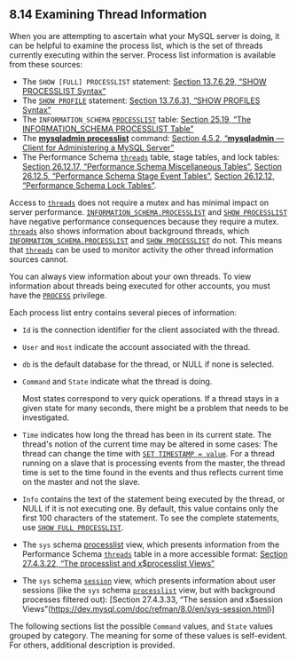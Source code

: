 ## 8.14 Examining Thread Information

When you are attempting to ascertain what your MySQL server is doing, it can be helpful to examine the process list, which is the set of threads currently executing within the server. Process list information is available from these sources: 

- The `SHOW [FULL] PROCESSLIST` statement: [Section 13.7.6.29, “SHOW PROCESSLIST Syntax”](https://dev.mysql.com/doc/refman/8.0/en/show-processlist.html) 
- The [`SHOW PROFILE`](https://dev.mysql.com/doc/refman/8.0/en/show-profile.html) statement: [Section 13.7.6.31, “SHOW PROFILES Syntax”](https://dev.mysql.com/doc/refman/8.0/en/show-profiles.html) 
- The `INFORMATION_SCHEMA` [`PROCESSLIST`](https://dev.mysql.com/doc/refman/8.0/en/processlist-table.html) table: [Section 25.19, “The INFORMATION_SCHEMA PROCESSLIST Table”](https://dev.mysql.com/doc/refman/8.0/en/processlist-table.html) 
- The [**mysqladmin processlist**](https://dev.mysql.com/doc/refman/8.0/en/mysqladmin.html) command: [Section 4.5.2, “**mysqladmin** — Client for Administering a MySQL Server”](https://dev.mysql.com/doc/refman/8.0/en/mysqladmin.html) 
- The Performance Schema [`threads`](https://dev.mysql.com/doc/refman/8.0/en/threads-table.html) table, stage tables, and lock tables: [Section 26.12.17, “Performance Schema Miscellaneous Tables”](https://dev.mysql.com/doc/refman/8.0/en/performance-schema-miscellaneous-tables.html), [Section 26.12.5, “Performance Schema Stage Event Tables”](https://dev.mysql.com/doc/refman/8.0/en/performance-schema-stage-tables.html), [Section 26.12.12, “Performance Schema Lock Tables”](https://dev.mysql.com/doc/refman/8.0/en/performance-schema-lock-tables.html). 

Access to [`threads`](https://dev.mysql.com/doc/refman/8.0/en/threads-table.html) does not require a mutex and has minimal impact on server performance. [`INFORMATION_SCHEMA.PROCESSLIST`](https://dev.mysql.com/doc/refman/8.0/en/processlist-table.html) and [`SHOW PROCESSLIST`](https://dev.mysql.com/doc/refman/8.0/en/show-processlist.html) have negative performance consequences because they require a mutex. [`threads`](https://dev.mysql.com/doc/refman/8.0/en/threads-table.html) also shows information about background threads, which [`INFORMATION_SCHEMA.PROCESSLIST`](https://dev.mysql.com/doc/refman/8.0/en/processlist-table.html) and [`SHOW PROCESSLIST`](https://dev.mysql.com/doc/refman/8.0/en/show-processlist.html) do not. This means that [`threads`](https://dev.mysql.com/doc/refman/8.0/en/threads-table.html) can be used to monitor activity the other thread information sources cannot. 

You can always view information about your own threads. To view information about threads being executed for other accounts, you must have the [`PROCESS`](https://dev.mysql.com/doc/refman/8.0/en/privileges-provided.html#priv_process) privilege. 

Each process list entry contains several pieces of information: 

- `Id` is the connection identifier for the client associated with the thread. 
- `User` and `Host` indicate the account associated with the thread. 
- `db` is the default database for the thread, or NULL if none is selected. 
- `Command` and `State` indicate what the thread is doing. 

    Most states correspond to very quick operations. If a thread stays in a given state for many seconds, there might be a problem that needs to be investigated. 

- `Time` indicates how long the thread has been in its current state. The thread's notion of the current time may be altered in some cases: The thread can change the time with [`SET TIMESTAMP = value`](https://dev.mysql.com/doc/refman/8.0/en/set-variable.html). For a thread running on a slave that is processing events from the master, the thread time is set to the time found in the events and thus reflects current time on the master and not the slave. 
- `Info` contains the text of the statement being executed by the thread, or NULL if it is not executing one. By default, this value contains only the first 100 characters of the statement. To see the complete statements, use [`SHOW FULL PROCESSLIST`](https://dev.mysql.com/doc/refman/8.0/en/show-processlist.html). 

- The `sys` schema [processlist](https://dev.mysql.com/doc/refman/8.0/en/sys-processlist.html) view, which presents information from the Performance Schema [`threads`](https://dev.mysql.com/doc/refman/8.0/en/threads-table.html) table in a more accessible format: [Section 27.4.3.22, “The processlist and x$processlist Views”](https://dev.mysql.com/doc/refman/8.0/en/sys-processlist.html) 
- The `sys` schema [`session`](https://dev.mysql.com/doc/refman/8.0/en/sys-session.html) view, which presents information about user sessions (like the `sys` schema [`processlist`](https://dev.mysql.com/doc/refman/8.0/en/sys-processlist.html) view, but with background processes filtered out): [Section 27.4.3.33, “The session and x$session Views”(https://dev.mysql.com/doc/refman/8.0/en/sys-session.html)] 

The following sections list the possible `Command` values, and `State` values grouped by category. The meaning for some of these values is self-evident. For others, additional description is provided. 